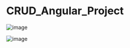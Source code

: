 # CRUD_Angular_Project

![image](https://user-images.githubusercontent.com/59670578/161363170-4fcf74eb-ad6f-4a76-92d4-c30c73cce8e1.png)

![image](https://user-images.githubusercontent.com/59670578/161363192-603bc8c5-555c-4187-88d5-0bed78e2d3d4.png)
